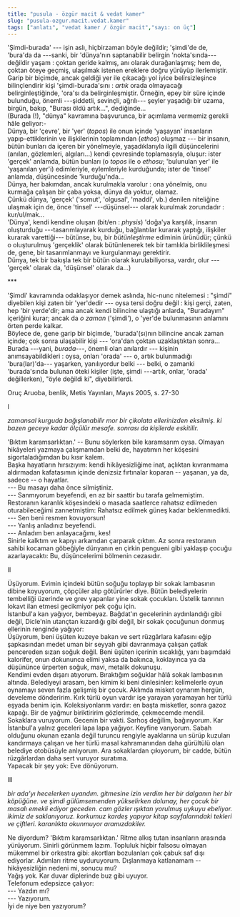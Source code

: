 ```yaml
---
title: "pusula - özgür macit & vedat kamer"
slug: "pusula-ozgur.macit.vedat.kamer"
tags: ["anlatı", "vedat kamer / özgür macit","sayı: on üç"]
---
```

'Şimdi-burada' ­--- işin aslı, hiçbirzaman böyle değildir; 'şimdi'de de,
'bura'da da ---sanki, bir 'dünya'nın saptanabilir belirgin
'nokta'sında--- değildir yaşam : çoktan geride kalmış, anı olarak
durağanlaşmış; hem de, çoktan öteye geçmiş, ulaşılmak istenen ereklere
doğru yürüyüp ilerlemiştir. Garip bir biçimde, ancak geldiği yer ile
çıkacağı yol iyice belirsizleşince bilinçlendirir kişi
'şimdi-burada'sını : *artık* orada olmayacağı belirginleştiğinde,
'ora'sı da belirginleşmiştir. Örneğin, epey bir süre içinde bulunduğu,
önemli ---şiddetli, sevinçli, ağrılı--- şeyler yaşadığı bir uzama,
birgün, bakıp, "Burası öldü artık...", dediğinde...\
(Burada (!), "dünya" kavramına başvurunca, bir açımlama vermemiz gerekli
hâle geliyor:-\
Dünya, bir 'çevre', bir 'yer' (*topos*) ile onun içinde 'yaşayan'
insanların yapıp-ettiklerinin ve ilişkilerinin toplamından (*ethos*)
oluşmaz --- bir insanın, bütün bunları da içeren bir yönelmeyle,
yaşadıklarıyla ilgili düşüncelerini (anıları, gözlemleri, algıları...)
kendi çevresinde toplamasıyla, oluşur: ister 'gerçek' anlamda, bütün
bunları (o *topos* ile o *ethosu*; 'bulunulan yer' ile 'yaşanılan yer'i)
edimleriyle, eylemleriyle kurduğunda; ister de 'tinsel' anlamda,
düşüncesinde 'kurduğu'nda...\
Dünya, her bakımdan, ancak kurulmakla varolur : ona yönelmiş, onu
kurmağa çalışan bir çaba yoksa, dünya da yoktur, olamaz.\
Çünkü dünya, 'gerçek' ('somut', 'olgusal', 'maddi', vb.) denilen
niteliğine ulaşmak için de, önce 'tinsel' ---düşünsel--- olarak kurulmak
zorundadır : kur/ul/mak...\
'Dünya', kendi kendine oluşan (bit/en : *physis*) 'doğa'ya karşılık,
insanın oluşturduğu ---tasarımlayarak kurduğu, bağlantılar kurarak
yaptığı, ilişkiler kurarak varettiği--- bütünse, bu, bir *bütünleştirme*
ediminin ürünüdür; çünkü o oluşturulmuş 'gerçeklik' olarak bütünlenerek
tek bir tamlıkla birliklileşmesi de, gene, bir tasarımlanmayı ve
kurgulanmayı gerektirir.\
Dünya, tek bir bakışla tek bir bütün olarak kurulabiliyorsa, vardır,
olur --- 'gerçek' olarak da, 'düşünsel' olarak da...)

\*\*\*

'Şimdi' kavramında odaklaşıyor demek aslında, hic-nunc nitelemesi :
"şimdi" diyebilen kişi zaten bir 'yer'dedir --- oysa tersi doğru değil :
kişi gerçi, zaten, hep 'bir yerde'dir; ama ancak kendi bilincine
ulaştığı anlarda, "Buradayım" içeriğini kurar; ancak da *o zaman*
('şimdi'), o 'yer'de bulunmasının anlamını örten perde kalkar.\
Böylece de, gene garip bir biçimde, 'burada'(sı)nın bilincine ancak
zaman içinde; çok sonra ulaşabilir kişi --- 'ora'dan çoktan
uzaklaştıktan sonra...\
Burada ---yani, *burada*---, önemli olan anılardır --- kişinin
anımsayabildikleri : oysa, onları 'orada' --- o, artık bulunmadığı
'bura(lar)'da--- yaşarken, yanılıyordur belki --- belki, o zamanki
'burada'sında bulunan öteki kişiler (işte, şimdi ---artık, onlar,
'orada' değillerken), "öyle değildi ki", diyebilirlerdi.


Oruç Aruoba, benlik, Metis Yayınları, Mayıs 2005, s. 27-30


I

*zamansal kurguda bağışlanabilir mor bir çikolata ellerinizden eksilmiş.
ki bazen geceye kadar ölçülür mesafe. sonrası da kişilerde eskitilir.*

'Bıktım karamsarlıktan.' -- Bunu söylerken bile karamsarım oysa. Olmayan
hikâyeleri yazmaya çalışmamdan belki de, hayatımın her köşesini
sigortaladığımdan bu kısır kalem.\
Başka hayatların hırsızıyım: kendi hikâyesizliğime inat, açlıktan
kıvranmama aldırmadan kafatasımın içinde denizsiz fırtınalar koparan --
yaşanan, ya da, sadece -- o hayatlar.\
--- Bu masayı daha önce silmiştiniz.\
--- Sanmıyorum beyefendi, en az bir saattir bu tarafa gelmemiştim.\
Restoranın karanlık köşesindeki o masada saatlerce rahatsız edilmeden
oturabileceğimi zannetmiştim: Rahatsız edilmek güneş kadar
beklenmedikti.\
--- Sen beni resmen kovuyorsun!\
--- Yanlış anladınız beyefendi.\
--- Anladım ben anlayacağımı, kes!\
Sinirle kalktım ve kapıyı arkamdan çarparak çıktım. Az sonra restoranın
sahibi kocaman göbeğiyle dünyanın en çirkin pengueni gibi yaklaşıp
çocuğu azarlayacaktı: Bu, düşüncelerimi bölmenin cezasıdır.

II

Üşüyorum. Evimin içindeki bütün soğuğu toplayıp bir sokak lambasının
dibine koyuyorum, çöpçüler alıp götürürler diye. Bütün belediyelerin
tembelliği üzerinde ve grev yapanlar yine sokak çocukları. Üstelik
tanrının lokavt ilan etmesi gecikmiyor pek çoğu için.\
İstanbul'a kan yağıyor, bembeyaz. Bağdat'ın gecelerinin aydınlandığı
gibi değil, Dicle'nin utançtan kızardığı gibi değil, bir sokak çocuğunun
donmuş ellerinin renginde yağıyor:\
Üşüyorum, beni üşüten kuzeye bakan ve sert rüzgârlara kafasını eğip
şapkasından medet uman bir seyyah gibi davranmaya çalışan çatlak
pencereden sızan soğuk değil. Beni üşüten içerinin sıcaklığı, yanı
başımdaki kalorifer, onun dokununca elimi yaksa da bakınca, koklayınca
ya da düşününce ürperten soğuk, mavi, metalik dokunuşu.\
Kendimi evden dışarı atıyorum. Bıraktığım soğuklar hâlâ sokak lambasının
altında. Belediyeyi arasam, ben kimim ki beni dinlesinler: kelimelerle
oyun oynamayı seven fazla gelişmiş bir çocuk. Aklımda misket oynarım
hergün, develeme dönderirim. Kırk türlü oyun vardır işe yarayan
yaramayan her türlü eşyada benim için. Koleksiyonlarım vardır: en başta
misketler, sonra gazoz kapağı. Bir de yağmur biriktiririm gözlerimde,
çekmecemde mendil.\
Sokaklara vuruyorum. Gecenin bir vakti. Sarhoş değilim, bağırıyorum. Kar
İstanbul'a yalnız geceleri lapa lapa yağıyor. Keyfine varıyorum. Sabah
olduğunu okunan ezanla değil turuncu rengiyle ayaklarına un sürüp
kuzuları kandırmaya çalışan ve her türlü masal kahramanından daha
gürültülü olan belediye otobüsüyle anlıyorum. Ara sokaklardan çıkıyorum,
bir cadde, bütün rüzgârlardan daha sert vuruyor suratıma.\
Yapacak bir şey yok: Eve dönüyorum.

III

*bir ada'yı hecelerken uyandım. gitmesine izin verdim her bir dalganın
her bir köpüğüne. ve şimdi gülümsemenden yükselirken dolunay, her çocuk
bir masalı emekli ediyor geceden. cam gözler ışıktan yorulmuş uykuyu
ebeliyor. ikimiz de saklanıyoruz. korkumuz kardeş yapıyor kitap
sayfalarındaki tekleri ve çiftleri. karanlıkta okunmuyor aramızdakiler.*

Ne diyordum? 'Bıktım karamsarlıktan.' Ritme alkış tutan insanların
arasında yürüyorum. Sinirli görünmem lazım. Topluluk hiçbir falsosu
olmayan mükemmel bir orkestra gibi: akortları bozulanları çok çabuk saf
dışı ediyorlar. Adımları ritme uyduruyorum. Dışlanmaya katlanamam --
hikâyesizliğin nedeni mi, sonucu mu?\
Yağış yok. Kar duvar diplerinde buz gibi uyuyor.\
Telefonum edepsizce çalıyor:\
--- Yazdın mı?\
--- Yazıyorum.\
İyi de niye ben yazıyorum?
